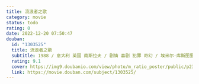 ```yaml
---
title: 流浪者之歌
category: movie
status: todo
rating: 0
date: 2022-12-20 07:50:47
douban:
  id: "1303525"
  title: 流浪者之歌
  subtitle: 1988 / 意大利 英国 南斯拉夫 / 剧情 喜剧 犯罪 奇幻 / 埃米尔·库斯图里卡 / 达沃尔·杜伊莫维奇 博拉·托德洛维奇
  rating: 9.1
  cover: https://img9.doubanio.com/view/photo/m_ratio_poster/public/p2384320756.jpg
  link: https://movie.douban.com/subject/1303525/
---
```


